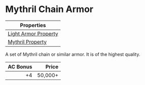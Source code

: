 # Mythril Chain Armor

| Properties                                                                   |
| ---------------------------------------------------------------------------- |
| [Light Armor Property](../../Armor%20Properties/Light%20Armor%20Property.md) |
| [Mythril Property](../../Material%20Properties/Mythril%20Property.md)        |

A set of Mythril chain or similar armor. It is of the highest quality.

| AC Bonus |   Price |
| -------: | ------: |
|       +4 | 50,000+ |
